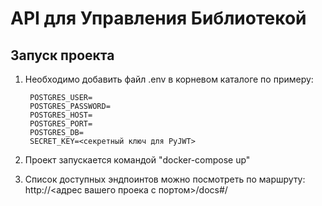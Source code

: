 # API для Управления Библиотекой

## Запуск проекта

1. Необходимо добавить файл .env в корневом каталоге по примеру:
   
   ```
    POSTGRES_USER=
    POSTGRES_PASSWORD=
    POSTGRES_HOST=
    POSTGRES_PORT=
    POSTGRES_DB=
    SECRET_KEY=<секретный ключ для PyJWT>

   ```

2. Проект запускается командой "docker-compose up"
3. Список доступных эндпоинтов можно посмотреть по маршруту: http://<адрес вашего проека с портом>/docs#/